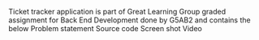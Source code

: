 Ticket tracker application is part of Great Learning Group graded assignment for Back End Development done by G5AB2 and contains the below
  Problem statement
  Source code
  Screen shot
  Video
